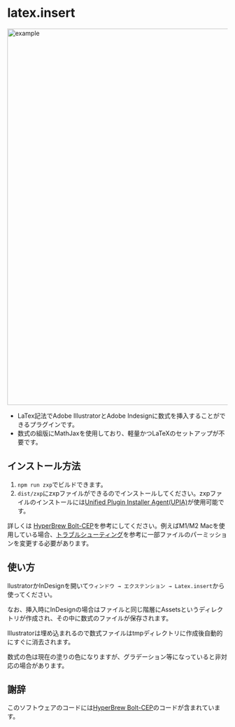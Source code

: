 # latex.insert
<img width="859" alt="example" src="https://github.com/ksatolab-uec/latex-insert/assets/98139555/a16c4361-aebb-4c7f-acea-6fc7e5eeb8be">

* LaTex記法でAdobe IllustratorとAdobe Indesignに数式を挿入することができるプラグインです。
* 数式の組版にMathJaxを使用しており、軽量かつLaTeXのセットアップが不要です。

## インストール方法

1. `npm run zxp`でビルドできます。
2. `dist/zxp`にzxpファイルができるのでインストールしてください。zxpファイルのインストールには[Unified Plugin Installer Agent(UPIA)](https://helpx.adobe.com/jp/creative-cloud/help/working-from-the-command-line.html)が使用可能です。

詳しくは [HyperBrew Bolt-CEP](https://github.com/hyperbrew/bolt-cep)を参考にしてください。例えばM1/M2 Macを使用している場合、[トラブルシューティング](https://github.com/hyperbrew/bolt-cep#misc-troubleshooting)を参考に一部ファイルのパーミッションを変更する必要があります。

## 使い方

llustratorかInDesignを開いて`ウィンドウ → エクステンション → Latex.insert`から使ってください。

なお、挿入時にInDesignの場合はファイルと同じ階層にAssetsというディレクトリが作成され、その中に数式のファイルが保存されます。

Illustratorは埋め込まれるので数式ファイルはtmpディレクトリに作成後自動的にすぐに消去されます。

数式の色は現在の塗りの色になりますが、グラデーション等になっていると非対応の場合があります。

## 謝辞

このソフトウェアのコードには[HyperBrew Bolt-CEP](https://github.com/hyperbrew/bolt-cep)のコードが含まれています。
